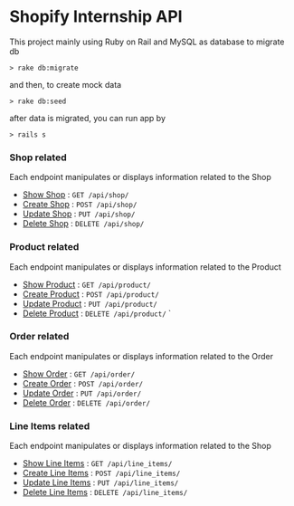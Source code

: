 # Shopify Internship API

This project mainly using Ruby on Rail and MySQL as database
to migrate db

`> rake db:migrate`

and then, to create mock data

`> rake db:seed`

after data is migrated, you can run app by

`> rails s`

### Shop related

Each endpoint manipulates or displays information related to the Shop

* [Show Shop](doc/shop/get.md) : `GET /api/shop/`
* [Create Shop](doc/shop/post.md) : `POST /api/shop/`
* [Update Shop](doc/shop/put.md) : `PUT /api/shop/`
* [Delete Shop](doc/shop/put.md) : `DELETE /api/shop/`

### Product related

Each endpoint manipulates or displays information related to the Product

* [Show Product](doc/product/get.md) : `GET /api/product/`
* [Create Product](doc/product/post.md) : `POST /api/product/`
* [Update Product](doc/product/put.md) : `PUT /api/product/`
* [Delete Product](doc/product/put.md) : `DELETE /api/product/`
`
### Order related

Each endpoint manipulates or displays information related to the Order

* [Show Order](doc/order/get.md) : `GET /api/order/`
* [Create Order](doc/order/post.md) : `POST /api/order/`
* [Update Order](doc/order/put.md) : `PUT /api/order/`
* [Delete Order](doc/order/put.md) : `DELETE /api/order/`

### Line Items related

Each endpoint manipulates or displays information related to the Shop

* [Show Line Items](doc/line_items/get.md) : `GET /api/line_items/`
* [Create Line Items](doc/line_items/post.md) : `POST /api/line_items/`
* [Update Line Items](doc/line_items/put.md) : `PUT /api/line_items/`
* [Delete Line Items](doc/line_items/put.md) : `DELETE /api/line_items/`
